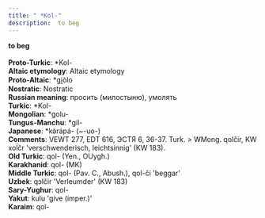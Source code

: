 ```yaml
---
title: " *Kol-"
description:  to beg
---
```

<p data-pagefind-weight="0.5">
<strong> to beg</strong><br><br>
<strong>Proto-Turkic</strong>:  *Kol-<br>
<strong>Altaic etymology</strong>:  Altaic etymology<br>
<strong> Proto-Altaic</strong>:  *gi̯òlo<br>
<strong>Nostratic</strong>:  Nostratic<br>
<strong>Russian meaning</strong>:  просить (милостыню), умолять<br>
<strong>Turkic</strong>:  *Kol-<br>
<strong>Mongolian</strong>:  *golu-<br>
<strong>Tungus-Manchu</strong>:  *gil-<br>
<strong>Japanese</strong>:  *kǝ̀rápá- (~-uo-)<br>
<strong>Comments</strong>:  VEWT 277, EDT 616, ЭСТЯ 6, 36-37. Turk. > WMong. qolčir, KW xoĺčr 'verschwenderisch, leichtsinnig' (KW 183).<br>
<strong>Old Turkic</strong>:  qol- (Yen., OUygh.)<br>
<strong>Karakhanid</strong>:  qol- (MK)<br>
<strong>Middle Turkic</strong>:  qol- (Pav. C., Abush.), qol-či 'beggar'<br>
<strong>Uzbek</strong>:  qɔlčir 'Verleumder' (KW 183)<br>
<strong>Sary-Yughur</strong>:  qol-<br>
<strong>Yakut</strong>:  kulu 'give (imper.)'<br>
<strong>Karaim</strong>:  qol-<br>

</p>

